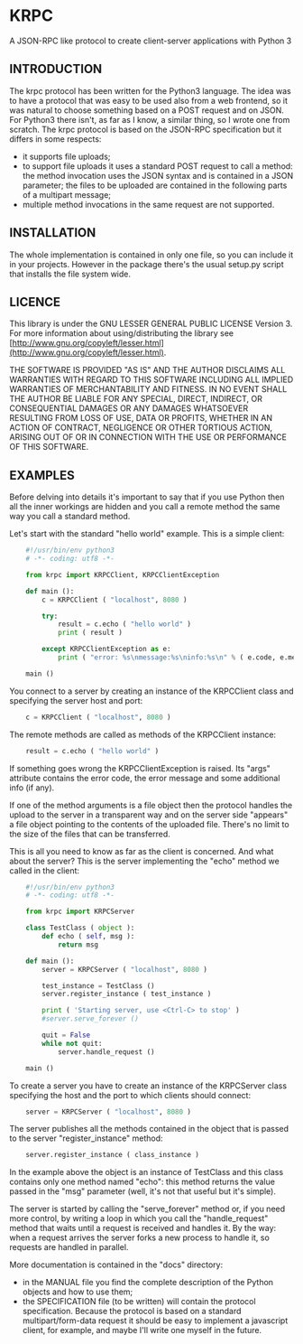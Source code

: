 # KRPC

A JSON-RPC like protocol to create client-server applications with Python 3


## INTRODUCTION

The krpc protocol has been written for the Python3 language. The idea was to have a protocol that was easy to be used also from a web frontend, so it was natural to choose something based on a POST request and on JSON. For Python3 there isn't, as far as I know, a similar thing, so I wrote one from scratch. The krpc protocol is based on the JSON-RPC specification but it differs in some respects:

- it supports file uploads;
- to support file uploads it uses a standard POST request to call a method: the method invocation uses the JSON syntax and is contained in a JSON parameter; the files to be uploaded are contained in the following parts of a multipart message;
- multiple method invocations in the same request are not supported.


## INSTALLATION

The whole implementation is contained in only one file, so you can include it in your projects. However in the package there's the usual setup.py script that installs the file system wide.


## LICENCE

This library is under the GNU LESSER GENERAL PUBLIC LICENSE Version 3. For more information about using/distributing the library see [http://www.gnu.org/copyleft/lesser.html](http://www.gnu.org/copyleft/lesser.html).

THE SOFTWARE IS PROVIDED "AS IS" AND THE AUTHOR DISCLAIMS ALL WARRANTIES WITH REGARD TO THIS SOFTWARE INCLUDING ALL IMPLIED WARRANTIES OF MERCHANTABILITY AND FITNESS. IN NO EVENT SHALL THE AUTHOR BE LIABLE FOR ANY SPECIAL, DIRECT, INDIRECT, OR CONSEQUENTIAL DAMAGES OR ANY DAMAGES WHATSOEVER RESULTING FROM LOSS OF USE, DATA OR PROFITS, WHETHER IN AN ACTION OF CONTRACT, NEGLIGENCE OR OTHER TORTIOUS ACTION, ARISING OUT OF OR IN CONNECTION WITH THE USE OR PERFORMANCE OF THIS SOFTWARE.


## EXAMPLES

Before delving into details it's important to say that if you use Python then all the inner workings are hidden and you call a remote method the same way you call a standard method.

Let's start with the standard "hello world" example. This is a simple client:

```python
    #!/usr/bin/env python3
    # -*- coding: utf8 -*-

    from krpc import KRPCClient, KRPCClientException

    def main ():
        c = KRPCClient ( "localhost", 8080 )

        try:
            result = c.echo ( "hello world" )
            print ( result )

        except KRPCClientException as e:
            print ( "error: %s\nmessage:%s\ninfo:%s\n" % ( e.code, e.message, e.info ) )

    main ()
```

You connect to a server by creating an instance of the KRPCClient class and specifying the server host and port:

```python
    c = KRPCClient ( "localhost", 8080 )
```

The remote methods are called as methods of the KRPCClient instance:

```python
    result = c.echo ( "hello world" )
```

If something goes wrong the KRPCClientException is raised. Its "args" attribute contains the error code, the error message and some additional info (if any).

If one of the method arguments is a file object then the protocol handles the upload to the server in a transparent way and on the server side "appears" a file object pointing to the contents of the uploaded file. There's no limit to the size of the files that can be transferred.

This is all you need to know as far as the client is concerned. And what about the server? This is the server implementing the "echo" method we called in the client:

```python
    #!/usr/bin/env python3
    # -*- coding: utf8 -*-

    from krpc import KRPCServer

    class TestClass ( object ):
        def echo ( self, msg ):
            return msg

    def main ():
        server = KRPCServer ( "localhost", 8080 )

        test_instance = TestClass ()
        server.register_instance ( test_instance )

        print ( 'Starting server, use <Ctrl-C> to stop' )
        #server.serve_forever ()

        quit = False
        while not quit:
            server.handle_request ()

    main ()
```

To create a server you have to create an instance of the KRPCServer class specifying the host and the port to which clients should connect:

```python
    server = KRPCServer ( "localhost", 8080 )
```

The server publishes all the methods contained in the object that is passed to the server "register\_instance" method:

```python
    server.register_instance ( class_instance )
```

In the example above the object is an instance of TestClass and this class contains only one method named "echo": this method returns the value passed in the "msg" parameter (well, it's not that useful but it's simple).

The server is started by calling the "serve\_forever" method or, if you need more control, by writing a loop in which you call the "handle\_request" method that waits until a request is received and handles it. By the way: when a request arrives the server forks a new process to handle it, so requests are handled in parallel.

More documentation is contained in the "docs" directory:

- in the MANUAL file you find the complete description of the Python objects and   how to use them;
- the SPECIFICATION file (to be written) will contain the protocol specification. Because the   protocol is based on a standard multipart/form-data request it should be easy to implement a javascript client, for example, and maybe I'll write one myself in the future.

